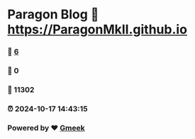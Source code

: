 # Paragon Blog :link: https://ParagonMkII.github.io 
### :page_facing_up: [6](https://ParagonMkII.github.io/tag.html) 
### :speech_balloon: 0 
### :hibiscus: 11302 
### :alarm_clock: 2024-10-17 14:43:15 
### Powered by :heart: [Gmeek](https://github.com/Meekdai/Gmeek)
